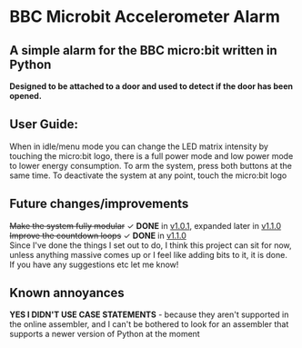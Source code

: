 # BBC Microbit Accelerometer Alarm
## **A simple alarm for the BBC micro:bit written in Python**

**Designed to be attached to a door and used to detect if the door has been opened.**

## User Guide:
When in idle/menu mode you can change the LED matrix intensity by touching the micro:bit logo, there is a full power mode and low power mode to lower energy consumption.
To arm the system, press both buttons at the same time.
To deactivate the system at any point, touch the micro:bit logo

## Future changes/improvements
~~Make the system fully modular~~ ✓ **DONE** in [v1.0.1](https://github.com/matthew-townson/BBC-Microbit-Accelerometer-Alarm/releases/tag/v1.0.1), expanded later in [v1.1.0](https://github.com/matthew-townson/BBC-Microbit-Accelerometer-Alarm/releases/tag/v1.1.0)
~~Improve the countdown loops~~ ✓ **DONE** in [v1.1.0](https://github.com/matthew-townson/BBC-Microbit-Accelerometer-Alarm/releases/tag/v1.1.0)  
Since I've done the things I set out to do, I think this project can sit for now, unless anything massive comes up or I feel like adding bits to it, it is done.  
If you have any suggestions etc let me know!

## Known annoyances
**YES I DIDN'T USE CASE STATEMENTS** - because they aren't supported in the online assembler, and I can't be bothered to look for an assembler that supports a newer version of Python at the moment
